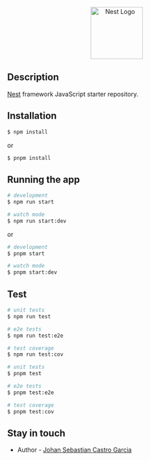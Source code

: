<p align="center">
  <a href="http://nestjs.com/" target="blank"><img src="https://nestjs.com/img/logo-small.svg" width="120" alt="Nest Logo" /></a>
</p>

[travis-image]: https://api.travis-ci.org/nestjs/nest.svg?branch=master
[travis-url]: https://travis-ci.org/nestjs/nest
[linux-image]: https://img.shields.io/travis/nestjs/nest/master.svg?label=linux
[linux-url]: https://travis-ci.org/nestjs/nest

## Description

[Nest](https://github.com/nestjs/nest) framework JavaScript starter repository.

## Installation

```bash
$ npm install
```

or

```bash
$ pnpm install
```

## Running the app

```bash
# development
$ npm run start

# watch mode
$ npm run start:dev
```

or

```bash
# development
$ pnpm start

# watch mode
$ pnpm start:dev
```

## Test

```bash
# unit tests
$ npm run test

# e2e tests
$ npm run test:e2e

# test coverage
$ npm run test:cov
```

```bash
# unit tests
$ pnpm test

# e2e tests
$ pnpm test:e2e

# test coverage
$ pnpm test:cov
```

## Stay in touch

- Author - [Johan Sebastian Castro Garcia](https://twitter.com/castrogarciajs)
